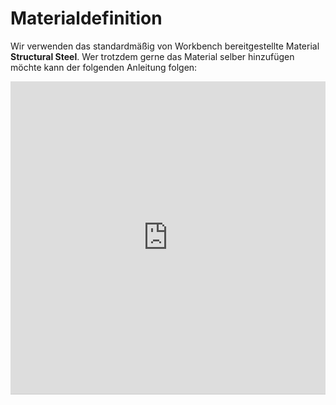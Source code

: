 # Materialdefinition

Wir verwenden das standardmäßig von Workbench bereitgestellte Material **Structural Steel**. Wer trotzdem gerne das Material selber hinzufügen möchte kann der folgenden Anleitung folgen:

 <iframe src="http://ior.ad/6XCq" width="100%" height="500px" style="width: 100%; height: 500px; border-bottom: 1px solid #ccc;" referrerpolicy="strict-origin-when-cross-origin" frameborder="0" webkitallowfullscreen="webkitallowfullscreen" mozallowfullscreen="mozallowfullscreen" allowfullscreen="allowfullscreen" allow="camera; microphone; clipboard-write"></iframe>
